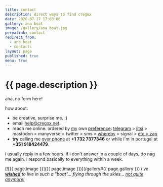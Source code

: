 ```yaml
---
title: contact
description: direct ways to find cregox
date: 2020-07-17 17:03:00
gallery: ana boat
image: /gallery/ana boat.jpg
permalink: contact
redirect_from: 
  - ana boat
  - contacts
layout: page
published: true
menu: true
---
```


# {{ page.description }}

aha, no form here!

how about:

- be creative, surprise me. :)
- email [help@cregox.net](mailto:help@cregox.net).
- reach me online. ordered by [my](/who) own [preference](/delete): [telegram](//t.me/cregox) > [jitsi](//jit.si/cregox) > mastodon > manyverse > twitter > sms > [whereby](//whereby.com/cregox) > signal > [etc > zap](/zap).
- **try** calling me [over phone](//en.wikipedia.org/wiki/GrandCentral) at **+1 732 7377346** or while i'm in portugal at **+351 918424479**.

i usually reply in a few hours. if i don't answer in a couple of days, do nag me again. i respond basically to everything within a week.

[![{{ page.image }}]({{ page.image }})](/gallery#{{ page.gallery }})
*i've [**wished**](/2019) to live in such a "boat"... flying through the skies... [not quite anymore!](/tamera)*
